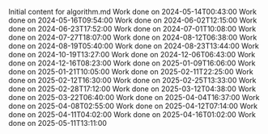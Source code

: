 Initial content for algorithm.md
Work done on 2024-05-14T00:43:00
Work done on 2024-05-16T09:54:00
Work done on 2024-06-02T12:15:00
Work done on 2024-06-23T17:52:00
Work done on 2024-07-01T10:08:00
Work done on 2024-07-27T18:07:00
Work done on 2024-08-12T06:38:00
Work done on 2024-08-19T05:40:00
Work done on 2024-08-23T13:44:00
Work done on 2024-10-19T13:27:00
Work done on 2024-12-06T06:43:00
Work done on 2024-12-16T08:23:00
Work done on 2025-01-09T16:06:00
Work done on 2025-01-21T10:05:00
Work done on 2025-02-11T22:25:00
Work done on 2025-02-12T16:30:00
Work done on 2025-02-25T13:33:00
Work done on 2025-02-28T17:12:00
Work done on 2025-03-12T04:38:00
Work done on 2025-03-22T06:40:00
Work done on 2025-04-04T16:37:00
Work done on 2025-04-08T02:55:00
Work done on 2025-04-12T07:14:00
Work done on 2025-04-11T04:02:00
Work done on 2025-04-16T01:02:00
Work done on 2025-05-11T13:11:00
